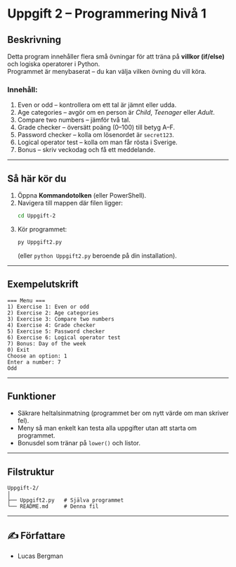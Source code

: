 # Uppgift 2 – Programmering Nivå 1

## Beskrivning
Detta program innehåller flera små övningar för att träna på **villkor (if/else)** och logiska operatorer i Python.  
Programmet är menybaserat – du kan välja vilken övning du vill köra.

### Innehåll:
1. Even or odd – kontrollera om ett tal är jämnt eller udda.  
2. Age categories – avgör om en person är *Child*, *Teenager* eller *Adult*.  
3. Compare two numbers – jämför två tal.  
4. Grade checker – översätt poäng (0–100) till betyg A–F.  
5. Password checker – kolla om lösenordet är `secret123`.  
6. Logical operator test – kolla om man får rösta i Sverige.  
7. Bonus – skriv veckodag och få ett meddelande.  

---

## Så här kör du
1. Öppna **Kommandotolken** (eller PowerShell).  
2. Navigera till mappen där filen ligger:  
   ```bash
   cd Uppgift-2
   ```
3. Kör programmet:  
   ```bash
   py Uppgift2.py
   ```
   (eller `python Uppgift2.py` beroende på din installation).  

---

## Exempelutskrift
```
=== Menu ===
1) Exercise 1: Even or odd
2) Exercise 2: Age categories
3) Exercise 3: Compare two numbers
4) Exercise 4: Grade checker
5) Exercise 5: Password checker
6) Exercise 6: Logical operator test
7) Bonus: Day of the week
0) Exit
Choose an option: 1
Enter a number: 7
Odd
```

---

## Funktioner
- Säkrare heltalsinmatning (programmet ber om nytt värde om man skriver fel).  
- Meny så man enkelt kan testa alla uppgifter utan att starta om programmet.  
- Bonusdel som tränar på `lower()` och listor.  

---

## Filstruktur
```
Uppgift-2/
│
├── Uppgift2.py   # Själva programmet
└── README.md     # Denna fil
```

---

## ✍️ Författare
- Lucas Bergman
